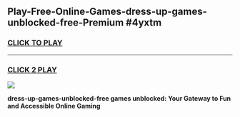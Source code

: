 
## Play-Free-Online-Games-dress-up-games-unblocked-free-Premium #4yxtm
<h3>
<a href="https://premium.freeplayer.one?title=dress-up-games-unblocked-free&ref=8M">CLICK TO PLAY</a></h3>
<hr>

<h3>
<a href="https://premium.freeplayer.one?title=dress-up-games-unblocked-free&ref=8M">CLICK 2 PLAY</a>
  
</h3>

<a href="https://premium.freeplayer.one?title=dress-up-games-unblocked-free&ref=8M"><img src="https://clearcache.store/games.png"></a>


**dress-up-games-unblocked-free games unblocked: Your Gateway to Fun and Accessible Online Gaming**
